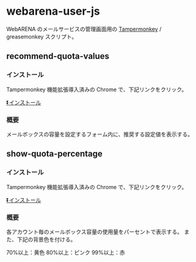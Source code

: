 # webarena-user-js

WebARENA のメールサービスの管理画面用の [Tampermonkey](https://chrome.google.com/webstore/detail/tampermonkey/dhdgffkkebhmkfjojejmpbldmpobfkfo) / greasemonkey スクリプト。



## recommend-quota-values

### インストール

Tampermonkey 機能拡張導入済みの Chrome で、下記リンクをクリック。

[⏬インストール](https://github.com/rinopo/webarena-user-js/raw/master/js/recommend-quota-values.user.js)


### 概要

メールボックスの容量を設定するフォーム内に、推奨する設定値を表示する。



## show-quota-percentage

### インストール

Tampermonkey 機能拡張導入済みの Chrome で、下記リンクをクリック。

[⏬インストール](https://github.com/rinopo/webarena-user-js/raw/master/js/show-quota-percentage.user.js)


### 概要

各アカウント毎のメールボックス容量の使用量をパーセントで表示する。
また、下記の背景色を付ける。

70%以上：黄色
80%以上：ピンク
99%以上：赤
